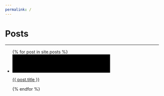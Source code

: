 ```yaml
---
permalink: /
---
```

<link rel="stylesheet" href="/style.css">

# Posts

* * *

<ul class="entries">
    {% for post in site.posts %}
        <li>
            <a href="{{ post.url | remove: '.html' }}" draggable="false">
                <div style="background-image: url('{{ post.item_image }}');" class="entry">
                    <svg height="60" width="320">
                        <rect class="shape" height="60" width="320" />
                    </svg>
                    <p class="title">{{ post.title }}</p>
                </div>
            </a>
        </li>
    {% endfor %}
</ul>
